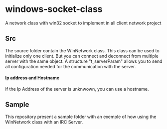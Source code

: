 # windows-socket-class
A network class with win32 socket to implement in all client network project

## Src
The source folder contain the WinNetwork class.
This class can be used to initialize only one client.
But you can connect and deconnect from multiple server with the same object.
A structure "t_serverParam" allows you to send all configuration needed for the communication with the server.

#### Ip address and Hostname
If the Ip Address of the server is unknwown, you can use a hostname.

## Sample
This repository present a sample folder with an exemple of how using the WinNetwork class with an IRC Server.
